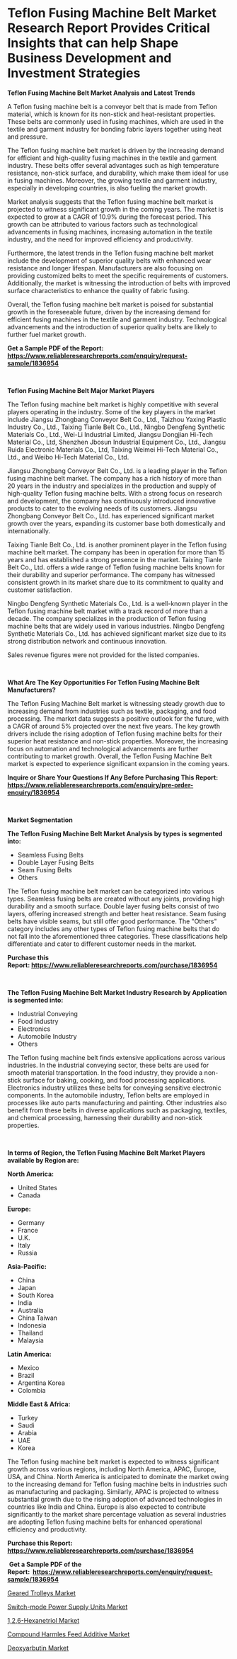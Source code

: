 <p><h1>Teflon Fusing Machine Belt Market Research Report Provides Critical Insights that can help Shape Business Development and Investment Strategies</h1></p><p><strong>Teflon Fusing Machine Belt Market Analysis and Latest Trends</strong></p>
<p><p>A Teflon fusing machine belt is a conveyor belt that is made from Teflon material, which is known for its non-stick and heat-resistant properties. These belts are commonly used in fusing machines, which are used in the textile and garment industry for bonding fabric layers together using heat and pressure.</p><p>The Teflon fusing machine belt market is driven by the increasing demand for efficient and high-quality fusing machines in the textile and garment industry. These belts offer several advantages such as high temperature resistance, non-stick surface, and durability, which make them ideal for use in fusing machines. Moreover, the growing textile and garment industry, especially in developing countries, is also fueling the market growth.</p><p>Market analysis suggests that the Teflon fusing machine belt market is projected to witness significant growth in the coming years. The market is expected to grow at a CAGR of 10.9% during the forecast period. This growth can be attributed to various factors such as technological advancements in fusing machines, increasing automation in the textile industry, and the need for improved efficiency and productivity.</p><p>Furthermore, the latest trends in the Teflon fusing machine belt market include the development of superior quality belts with enhanced wear resistance and longer lifespan. Manufacturers are also focusing on providing customized belts to meet the specific requirements of customers. Additionally, the market is witnessing the introduction of belts with improved surface characteristics to enhance the quality of fabric fusing.</p><p>Overall, the Teflon fusing machine belt market is poised for substantial growth in the foreseeable future, driven by the increasing demand for efficient fusing machines in the textile and garment industry. Technological advancements and the introduction of superior quality belts are likely to further fuel market growth.</p></p>
<p><strong>Get a Sample PDF of the Report:&nbsp; <a href="https://www.reliableresearchreports.com/enquiry/request-sample/1836954">https://www.reliableresearchreports.com/enquiry/request-sample/1836954</a></strong></p>
<p>&nbsp;</p>
<p><strong>Teflon Fusing Machine Belt Major Market Players</strong></p>
<p><p>The Teflon fusing machine belt market is highly competitive with several players operating in the industry. Some of the key players in the market include Jiangsu Zhongbang Conveyor Belt Co., Ltd., Taizhou Yaxing Plastic Industry Co., Ltd., Taixing Tianle Belt Co., Ltd., Ningbo Dengfeng Synthetic Materials Co., Ltd., Wei-Li Industrial Limited, Jiangsu Dongjian Hi-Tech Material Co., Ltd, Shenzhen Jbosun Industrial Equipment Co., Ltd., Jiangsu Ruida Electronic Materials Co., Ltd, Taixing Weimei Hi-Tech Material Co., Ltd., and Weibo Hi-Tech Material Co., Ltd.</p><p>Jiangsu Zhongbang Conveyor Belt Co., Ltd. is a leading player in the Teflon fusing machine belt market. The company has a rich history of more than 20 years in the industry and specializes in the production and supply of high-quality Teflon fusing machine belts. With a strong focus on research and development, the company has continuously introduced innovative products to cater to the evolving needs of its customers. Jiangsu Zhongbang Conveyor Belt Co., Ltd. has experienced significant market growth over the years, expanding its customer base both domestically and internationally.</p><p>Taixing Tianle Belt Co., Ltd. is another prominent player in the Teflon fusing machine belt market. The company has been in operation for more than 15 years and has established a strong presence in the market. Taixing Tianle Belt Co., Ltd. offers a wide range of Teflon fusing machine belts known for their durability and superior performance. The company has witnessed consistent growth in its market share due to its commitment to quality and customer satisfaction.</p><p>Ningbo Dengfeng Synthetic Materials Co., Ltd. is a well-known player in the Teflon fusing machine belt market with a track record of more than a decade. The company specializes in the production of Teflon fusing machine belts that are widely used in various industries. Ningbo Dengfeng Synthetic Materials Co., Ltd. has achieved significant market size due to its strong distribution network and continuous innovation.</p><p>Sales revenue figures were not provided for the listed companies.</p></p>
<p>&nbsp;</p>
<p><strong>What Are The Key Opportunities For Teflon Fusing Machine Belt Manufacturers?</strong></p>
<p><p>The Teflon Fusing Machine Belt market is witnessing steady growth due to increasing demand from industries such as textile, packaging, and food processing. The market data suggests a positive outlook for the future, with a CAGR of around 5% projected over the next five years. The key growth drivers include the rising adoption of Teflon fusing machine belts for their superior heat resistance and non-stick properties. Moreover, the increasing focus on automation and technological advancements are further contributing to market growth. Overall, the Teflon Fusing Machine Belt market is expected to experience significant expansion in the coming years.</p></p>
<p><strong>Inquire or Share Your Questions If Any Before Purchasing This Report: <a href="https://www.reliableresearchreports.com/enquiry/pre-order-enquiry/1836954">https://www.reliableresearchreports.com/enquiry/pre-order-enquiry/1836954</a></strong></p>
<p>&nbsp;</p>
<p><strong>Market Segmentation</strong></p>
<p><strong>The Teflon Fusing Machine Belt Market Analysis by types is segmented into:</strong></p>
<p><ul><li>Seamless Fusing Belts</li><li>Double Layer Fusing Belts</li><li>Seam Fusing Belts</li><li>Others</li></ul></p>
<p><p>The Teflon fusing machine belt market can be categorized into various types. Seamless fusing belts are created without any joints, providing high durability and a smooth surface. Double layer fusing belts consist of two layers, offering increased strength and better heat resistance. Seam fusing belts have visible seams, but still offer good performance. The "Others" category includes any other types of Teflon fusing machine belts that do not fall into the aforementioned three categories. These classifications help differentiate and cater to different customer needs in the market.</p></p>
<p><strong>Purchase this Report:&nbsp;<a href="https://www.reliableresearchreports.com/purchase/1836954">https://www.reliableresearchreports.com/purchase/1836954</a></strong></p>
<p>&nbsp;</p>
<p><strong>The Teflon Fusing Machine Belt Market Industry Research by Application is segmented into:</strong></p>
<p><ul><li>Industrial Conveying</li><li>Food Industry</li><li>Electronics</li><li>Automobile Industry</li><li>Others</li></ul></p>
<p><p>The Teflon fusing machine belt finds extensive applications across various industries. In the industrial conveying sector, these belts are used for smooth material transportation. In the food industry, they provide a non-stick surface for baking, cooking, and food processing applications. Electronics industry utilizes these belts for conveying sensitive electronic components. In the automobile industry, Teflon belts are employed in processes like auto parts manufacturing and painting. Other industries also benefit from these belts in diverse applications such as packaging, textiles, and chemical processing, harnessing their durability and non-stick properties.</p></p>
<p>&nbsp;</p>
<p><strong>In terms of Region, the Teflon Fusing Machine Belt Market Players available by Region are:</strong></p>
<p>
    <p> <strong> North America: </strong>
        <ul>
            <li>United States</li>
            <li>Canada</li>
        </ul>
        </p> 
    <p> <strong> Europe: </strong>
        <ul>
            <li>Germany</li>
            <li>France</li>
            <li>U.K.</li>
            <li>Italy</li>
            <li>Russia</li>
        </ul>
        </p> 
    <p> <strong> Asia-Pacific: </strong>
        <ul>
            <li>China</li>
            <li>Japan</li>
            <li>South Korea</li>
            <li>India</li>
            <li>Australia</li>
            <li>China Taiwan</li>
            <li>Indonesia</li>
            <li>Thailand</li>
            <li>Malaysia</li>
        </ul>
        </p> 
    <p> <strong> Latin America: </strong>
        <ul>
            <li>Mexico</li>
            <li>Brazil</li>
            <li>Argentina Korea</li>
            <li>Colombia</li>
        </ul>
        </p> 
    <p> <strong> Middle East & Africa: </strong>
        <ul>
            <li>Turkey</li>
            <li>Saudi</li>
            <li>Arabia</li>
            <li>UAE</li>
            <li>Korea</li>
        </ul>
    </p>
    </p>
<p><p>The Teflon fusing machine belt market is expected to witness significant growth across various regions, including North America, APAC, Europe, USA, and China. North America is anticipated to dominate the market owing to the increasing demand for Teflon fusing machine belts in industries such as manufacturing and packaging. Similarly, APAC is projected to witness substantial growth due to the rising adoption of advanced technologies in countries like India and China. Europe is also expected to contribute significantly to the market share percentage valuation as several industries are adopting Teflon fusing machine belts for enhanced operational efficiency and productivity.</p></p>
<p><strong>Purchase this Report: <a href="https://www.reliableresearchreports.com/purchase/1836954">https://www.reliableresearchreports.com/purchase/1836954</a></strong></p>
<p>&nbsp;<strong>Get a Sample PDF of the Report:&nbsp;&nbsp;<a href="https://www.reliableresearchreports.com/enquiry/request-sample/1836954">https://www.reliableresearchreports.com/enquiry/request-sample/1836954</a></strong></p>
<p><strong></strong></p>
<p><p><a href="https://medium.com/@jacks0866979/decoding-geared-trolleys-market-metrics-market-share-trends-and-growth-patterns-1de262de5c8a">Geared Trolleys Market</a></p><p><a href="https://medium.com/@rombilly2345/switch-mode-power-supply-units-market-trends-forecast-and-competitive-analysis-to-2030-b27e3efb51c9">Switch-mode Power Supply Units Market</a></p><p><a href="https://www.linkedin.com/pulse/126-hexanetriol-market-share-amp-new-trends-analysis-report/">1,2,6-Hexanetriol Market</a></p><p><a href="https://www.linkedin.com/pulse/compound-harmles-feed-additive-market-share-amp-new-trends/">Compound Harmles Feed Additive Market</a></p><p><a href="https://www.linkedin.com/pulse/deoxyarbutin-market-research-report-unlocks-analysis-financial/">Deoxyarbutin Market</a></p></p>